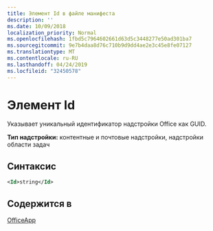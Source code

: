 ```yaml
---
title: Элемент Id в файле манифеста
description: ''
ms.date: 10/09/2018
localization_priority: Normal
ms.openlocfilehash: 1fbd5c7964602661d63d5c3448277e50ad301ba7
ms.sourcegitcommit: 9e7b4daa8d76c710b9d9dd4ae2e3c45e8fe07127
ms.translationtype: MT
ms.contentlocale: ru-RU
ms.lasthandoff: 04/24/2019
ms.locfileid: "32450578"
---
```

# <a name="id-element"></a>Элемент Id

Указывает уникальный идентификатор надстройки Office как GUID.

**Тип надстройки:** контентные и почтовые надстройки, надстройки области задач

## <a name="syntax"></a>Синтаксис

```XML
<Id>string</Id>
```

## <a name="contained-in"></a>Содержится в

[OfficeApp](officeapp.md)

